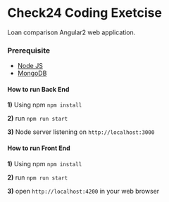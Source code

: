 # Check24 Coding Exetcise
Loan comparison Angular2 web application.

### Prerequisite
* [Node JS](https://nodejs.org/ "Nodejs")
* [MongoDB](https://www.mongodb.com/ "MongoDB")

#### How to run Back End

**1)** Using npm ```npm install```

**2)** run ```npm run start```

**3)** Node server listening on ```http://localhost:3000```

#### How to run Front End

**1)** Using npm ```npm install```

**2)** run ```npm run start```

**3)** open ```http://localhost:4200``` in your web browser
